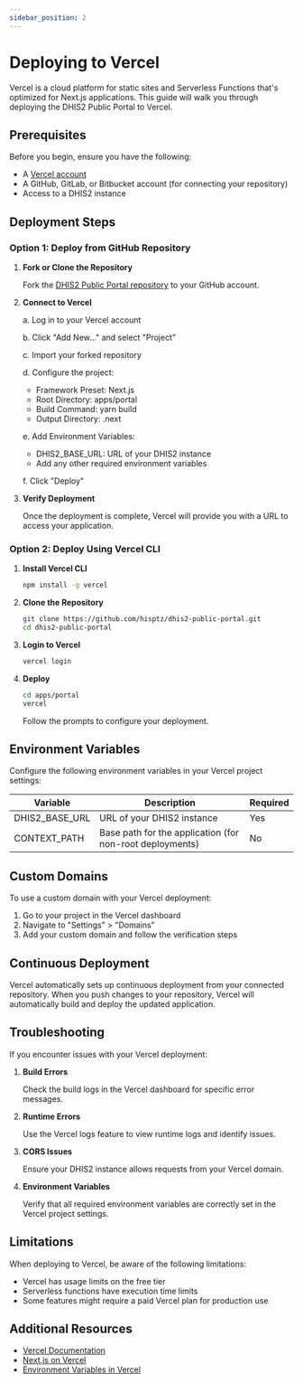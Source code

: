 ```yaml
---
sidebar_position: 2
---
```


# Deploying to Vercel

Vercel is a cloud platform for static sites and Serverless Functions that's optimized for Next.js applications. This guide will walk you through deploying the DHIS2 Public Portal to Vercel.

## Prerequisites

Before you begin, ensure you have the following:

- A [Vercel account](https://vercel.com/signup)
- A GitHub, GitLab, or Bitbucket account (for connecting your repository)
- Access to a DHIS2 instance

## Deployment Steps

### Option 1: Deploy from GitHub Repository

1. **Fork or Clone the Repository**

   Fork the [DHIS2 Public Portal repository](https://github.com/hisptz/dhis2-public-portal) to your GitHub account.

2. **Connect to Vercel**

   a. Log in to your Vercel account

   b. Click "Add New..." and select "Project"

   c. Import your forked repository

   d. Configure the project:
      - Framework Preset: Next.js
      - Root Directory: apps/portal
      - Build Command: yarn build
      - Output Directory: .next

   e. Add Environment Variables:
      - DHIS2_BASE_URL: URL of your DHIS2 instance
      - Add any other required environment variables

   f. Click "Deploy"

3. **Verify Deployment**

   Once the deployment is complete, Vercel will provide you with a URL to access your application.

### Option 2: Deploy Using Vercel CLI

1. **Install Vercel CLI**

   ```bash
   npm install -g vercel
   ```

2. **Clone the Repository**

   ```bash
   git clone https://github.com/hisptz/dhis2-public-portal.git
   cd dhis2-public-portal
   ```

3. **Login to Vercel**

   ```bash
   vercel login
   ```

4. **Deploy**

   ```bash
   cd apps/portal
   vercel
   ```

   Follow the prompts to configure your deployment.

## Environment Variables

Configure the following environment variables in your Vercel project settings:

| Variable | Description | Required |
|----------|-------------|----------|
| DHIS2_BASE_URL | URL of your DHIS2 instance | Yes |
| CONTEXT_PATH | Base path for the application (for non-root deployments) | No |

## Custom Domains

To use a custom domain with your Vercel deployment:

1. Go to your project in the Vercel dashboard
2. Navigate to "Settings" > "Domains"
3. Add your custom domain and follow the verification steps

## Continuous Deployment

Vercel automatically sets up continuous deployment from your connected repository. When you push changes to your repository, Vercel will automatically build and deploy the updated application.

## Troubleshooting

If you encounter issues with your Vercel deployment:

1. **Build Errors**

   Check the build logs in the Vercel dashboard for specific error messages.

2. **Runtime Errors**

   Use the Vercel logs feature to view runtime logs and identify issues.

3. **CORS Issues**

   Ensure your DHIS2 instance allows requests from your Vercel domain.

4. **Environment Variables**

   Verify that all required environment variables are correctly set in the Vercel project settings.

## Limitations

When deploying to Vercel, be aware of the following limitations:

- Vercel has usage limits on the free tier
- Serverless functions have execution time limits
- Some features might require a paid Vercel plan for production use

## Additional Resources

- [Vercel Documentation](https://vercel.com/docs)
- [Next.js on Vercel](https://vercel.com/solutions/nextjs)
- [Environment Variables in Vercel](https://vercel.com/docs/concepts/projects/environment-variables)
